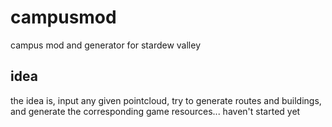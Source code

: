 # campusmod
campus mod and generator for stardew valley

## idea
the idea is, input any given pointcloud, try to generate routes and buildings, and generate the corresponding game resources... haven't started yet
